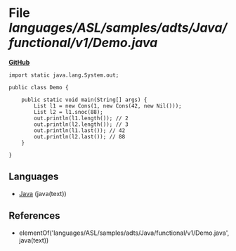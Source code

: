 # File _languages/ASL/samples/adts/Java/functional/v1/Demo.java_
**[GitHub](https://github.com/softlang/yas/blob/master/languages/ASL/samples/adts/Java/functional/v1/Demo.java)**
```
import static java.lang.System.out;

public class Demo {

	public static void main(String[] args) {
		List l1 = new Cons(1, new Cons(42, new Nil()));
		List l2 = l1.snoc(88);
		out.println(l1.length()); // 2
		out.println(l2.length()); // 3
		out.println(l1.last()); // 42
		out.println(l2.last()); // 88
	}

}
```

## Languages
* [Java](../languages/Java.md) (java(text))

## References
* elementOf('languages/ASL/samples/adts/Java/functional/v1/Demo.java',java(text))
